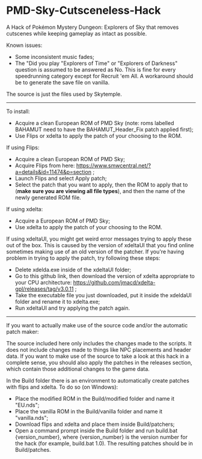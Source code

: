 # PMD-Sky-Cutsceneless-Hack

A Hack of Pokémon Mystery Dungeon: Explorers of Sky that removes cutscenes while keeping gameplay as intact as possible.

Known issues:

- Some inconsistent music fades;
- The "Did you play "Explorers of Time" or "Explorers of Darkness" question is assumed to be answered as No. This is fine for every speedrunning category except for Recruit 'em All. A workaround should be to generate the save file on vanilla.

The source is just the files used by Skytemple.

---

To install:

- Acquire a clean European ROM of PMD Sky (note: roms labelled BAHAMUT need to have the BAHAMUT_Header_Fix patch applied first);
- Use Flips or xdelta to apply the patch of your choosing to the ROM.

If using Flips:

- Acquire a clean European ROM of PMD Sky;
- Acquire Flips from here: https://www.smwcentral.net/?a=details&id=11474&p=section ;
- Launch Flips and select Apply patch;
- Select the patch that you want to apply, then the ROM to apply that to (**make sure you are viewing all file types**), and then the name of the newly generated ROM file.

If using xdelta:

- Acquire a European ROM of PMD Sky;
- Use xdelta to apply the patch of your choosing to the ROM.

If using xdeltaUI, you might get weird error messages trying to apply these out of the box. This is caused by the version of xdeltaUI that you find online sometimes making use of an old version of the patcher. If you're having problem in trying to apply the patch, try following these steps:

- Delete xdelda.exe inside of the xdeltaUI folder;
- Go to this github link, then download the version of xdelta appropriate to your CPU architecture: https://github.com/jmacd/xdelta-gpl/releases/tag/v3.0.11 ;
- Take the executable file you just downloaded, put it inside the xdeldaUI folder and rename it to xdelta.exe;
- Run xdeltaUI and try applying the patch again.

--------

If you want to actually make use of the source code and/or the automatic patch maker:

The source included here only includes the changes made to the scripts. It does not include changes made to things like NPC placements and header data.
If you want to make use of the source to take a look at this hack in a complete sense, you should also apply the patches in the releases section, which contain those additional changes to the game data.

In the Build folder there is an environment to automatically create patches with flips and xdelta. To do so (on Windows):
- Place the modified ROM in the Build/modified folder and name it "EU.nds";
- Place the vanilla ROM in the Build/vanilla folder and name it "vanilla.nds";
- Download flips and xdelta and place them inside Build/patchers;
- Open a command prompt inside the Build folder and run build.bat {version_number}, where {version_number} is the version number for the hack (for example, build.bat 1.0). The resulting patches should be in Build/patches.
